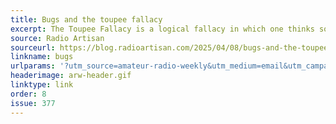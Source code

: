 ```yaml
---
title: Bugs and the toupee fallacy
excerpt: The Toupee Fallacy is a logical fallacy in which one thinks something is of poor quality because they only notice poor quality instances of it.
source: Radio Artisan
sourceurl: https://blog.radioartisan.com/2025/04/08/bugs-and-the-toupee-fallacy/
linkname: bugs
urlparams: '?utm_source=amateur-radio-weekly&utm_medium=email&utm_campaign=newsletter'
headerimage: arw-header.gif
linktype: link
order: 8
issue: 377
---
```

